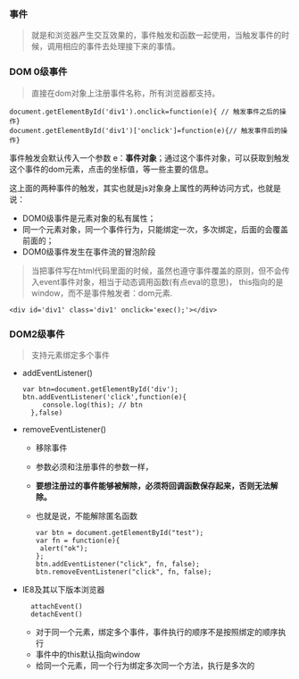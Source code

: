 ### 事件

> 就是和浏览器产生交互效果的，事件触发和函数一起使用，当触发事件的时候，调用相应的事件去处理接下来的事情。

### DOM 0级事件
> 直接在dom对象上注册事件名称，所有浏览器都支持。

    document.getElementById('div1').onclick=function(e){ // 触发事件之后的操作}
    document.getElementById('div1')['onclick']=function(e){// 触发事件后的操作}
    
事件触发会默认传入一个参数 e：**事件对象**；通过这个事件对象，可以获取到触发这个事件的dom元素，点击的坐标值，等一些主要的信息。

这上面的两种事件的触发，其实也就是js对象身上属性的两种访问方式，也就是说：

- DOM0级事件是元素对象的私有属性；
- 同一个元素对象，同一个事件行为，只能绑定一次，多次绑定，后面的会覆盖前面的；
- DOM0级事件发生在事件流的冒泡阶段

> 当把事件写在html代码里面的时候，虽然也遵守事件覆盖的原则，但不会传入event事件对象，相当于动态调用函数(有点eval的意思)，
this指向的是window，而不是事件触发者：dom元素.

    <div id='div1' class='div1' onclick='exec();'></div>
    
### DOM2级事件
> 支持元素绑定多个事件

- addEventListener()

      var btn=document.getElementById('div');
      btn.addEventListener('click',function(e){
           console.log(this); // btn
        },false)

- removeEventListener()
  - 移除事件
  - 参数必须和注册事件的参数一样，
  - **要想注册过的事件能够被解除，必须将回调函数保存起来，否则无法解除。**
  - 也就是说，不能解除匿名函数
  
  
        var btn = document.getElementById("test");
        var fn = function(e){
         alert("ok");
        };
        btn.addEventListener("click", fn, false);
        btn.removeEventListener("click", fn, false);

- IE8及其以下版本浏览器

        attachEvent()
        detachEvent()
        
    - 对于同一个元素，绑定多个事件，事件执行的顺序不是按照绑定的顺序执行
    - 事件中的this默认指向window
    - 给同一个元素，同一个行为绑定多次同一个方法，执行是多次的
    
       
